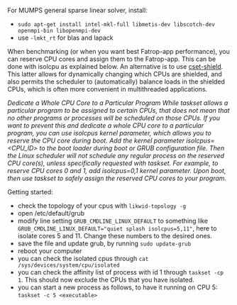 For MUMPS general sparse linear solver, install:
* `sudo apt-get install intel-mkl-full libmetis-dev libscotch-dev openmpi-bin libopenmpi-dev`
* use `-lmkt_rt` for blas and lapack

When benchmarking (or when you want best Fatrop-app performance), you can reserve CPU cores and assign them to the Fatrop-app. This can be done with isolcpu as explained below. An alternative is to use [cset-shield](http://manpages.ubuntu.com/manpages/trusty/man1/cset-shield.1.html). This latter allows for dynamically changing which CPUs are shielded, and also permits the scheduler to (automatically) balance loads in the shielded CPUs, which is often more convenient in multithreaded applications.

_Dedicate a Whole CPU Core to a Particular Program
While taskset allows a particular program to be assigned to certain CPUs, that does not mean that no other programs or processes will be scheduled on those CPUs. If you want to prevent this and dedicate a whole CPU core to a particular program, you can use isolcpus kernel parameter, which allows you to reserve the CPU core during boot.
Add the kernel parameter isolcpus=<CPU_ID> to the boot loader during boot or GRUB configuration file. Then the Linux scheduler will not schedule any regular process on the reserved CPU core(s), unless specifically requested with taskset. For example, to reserve CPU cores 0 and 1, add isolcpus=0,1 kernel parameter. Upon boot, then use taskset to safely assign the reserved CPU cores to your program._

Getting started:

* check the topology of your cpus with `likwid-topology -g`
* open /etc/default/grub
* modify line setting `GRUB_CMDLINE_LINUX_DEFAULT` to something like `GRUB_CMDLINE_LINUX_DEFAULT="quiet splash isolcpus=5,11"`, here to isolate cores 5 and 11. Change these numbers to the desired ones.
* save the file and update grub, by running `sudo update-grub`
* reboot your computer
* you can check the isolated cpus through `cat /sys/devices/system/cpu/isolated`
* you can check the affinity list of process with id 1 through `taskset -cp 1`. This should now exclude the CPUs that you have isolated.
* you can start a new process as follows, to have it running on CPU 5: `taskset -c 5 <executable>`
